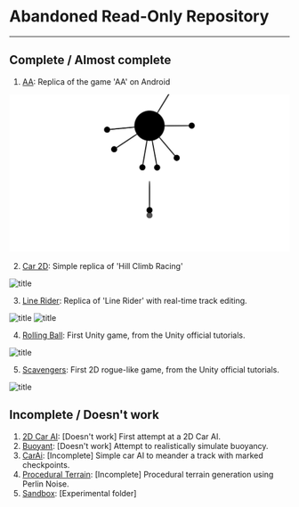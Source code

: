 # Abandoned Read-Only Repository
---

## Complete / Almost complete
1.  [AA](https://github.com/ad71/Unity-Projects/tree/master/AA): Replica of the game 'AA' on Android

![title](AA/ss.jpg)

2.  [Car 2D](https://github.com/ad71/Unity-Projects/tree/master/Car%202D): Simple replica of 'Hill Climb Racing'

![title](https://github.com/ad71/Unity-Projects/blob/master/Car%202D/ss.jpg)

3.  [Line Rider](https://github.com/ad71/Unity-Projects/tree/master/Line%20Rider): Replica of 'Line Rider' with real-time track editing.

![title](https://github.com/ad71/Unity-Projects/blob/master/Line%20Rider/ss.jpg)
![title](https://github.com/ad71/Unity-Projects/blob/master/Line%20Rider/ss_1.jpg)

4.  [Rolling Ball](https://github.com/ad71/Unity-Projects/tree/master/Rolling%20Ball): First Unity game, from the Unity official tutorials.

![title](https://github.com/ad71/Unity-Projects/blob/master/Procedural%20Terrain/ss.jpg)

5.  [Scavengers](https://github.com/ad71/Unity-Projects/tree/master/Scavengers): First 2D rogue-like game, from the Unity official tutorials.

![title](https://github.com/ad71/Unity-Projects/blob/master/Procedural%20Terrain/ss_1.jpg)

## Incomplete / Doesn't work
1.  [2D Car AI](https://github.com/ad71/Unity-Projects/tree/master/2D%20Car%20AI): [Doesn't work] First attempt at a 2D Car AI.
2.  [Buoyant](https://github.com/ad71/Unity-Projects/tree/master/Buoyant): [Doesn't work] Attempt to realistically simulate buoyancy.
3.  [CarAi](https://github.com/ad71/Unity-Projects/tree/master/CarAi): [Incomplete] Simple car AI to meander a track with marked checkpoints.
4.  [Procedural Terrain](https://github.com/ad71/Unity-Projects/tree/master/Procedural%20Terrain): [Incomplete] Procedural terrain generation using Perlin Noise.
5.  [Sandbox](https://github.com/ad71/Unity-Projects/tree/master/Sandbox): [Experimental folder]
